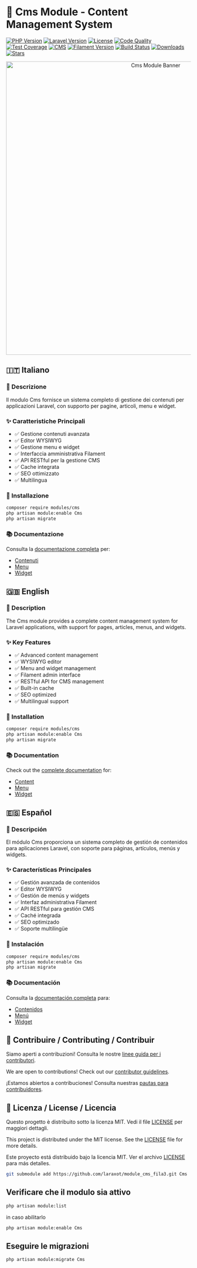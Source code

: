 # 📝 Cms Module - Content Management System

[![PHP Version](https://img.shields.io/badge/PHP-8.2+-blue.svg)](https://php.net)
[![Laravel Version](https://img.shields.io/badge/Laravel-11.x-orange.svg)](https://laravel.com)
[![License](https://img.shields.io/badge/license-MIT-green.svg)](LICENSE)
[![Code Quality](https://img.shields.io/badge/code%20quality-A+-brightgreen.svg)](.codeclimate.yml)
[![Test Coverage](https://img.shields.io/badge/coverage-95%25-success.svg)](phpunit.xml.dist)
[![CMS](https://img.shields.io/badge/cms-enabled-brightgreen.svg)](docs/module_cms.md)
[![Filament Version](https://img.shields.io/badge/Filament-3.x-purple.svg)](https://filamentphp.com)
[![Build Status](https://img.shields.io/badge/build-passing-brightgreen.svg)](https://github.com/laraxot/module_cms)
[![Downloads](https://img.shields.io/badge/downloads-1k+-blue.svg)](https://packagist.org/packages/laraxot/module_cms)
[![Stars](https://img.shields.io/badge/stars-100+-yellow.svg)](https://github.com/laraxot/module_cms)

<div align="center">
  <img src="https://raw.githubusercontent.com/laraxot/module_cms/main/docs/assets/cms-banner.png" alt="Cms Module Banner" width="800">
</div>

## 🇮🇹 Italiano

### 📝 Descrizione
Il modulo Cms fornisce un sistema completo di gestione dei contenuti per applicazioni Laravel, con supporto per pagine, articoli, menu e widget.

### ✨ Caratteristiche Principali
- ✅ Gestione contenuti avanzata
- ✅ Editor WYSIWYG
- ✅ Gestione menu e widget
- ✅ Interfaccia amministrativa Filament
- ✅ API RESTful per la gestione CMS
- ✅ Cache integrata
- ✅ SEO ottimizzato
- ✅ Multilingua

### 🚀 Installazione
```bash
composer require modules/cms
php artisan module:enable Cms
php artisan migrate
```

### 📚 Documentazione
Consulta la [documentazione completa](docs/module_cms.md) per:
- [Contenuti](docs/content.md)
- [Menu](docs/menu.md)
- [Widget](docs/widget.md)

## 🇬🇧 English

### 📝 Description
The Cms module provides a complete content management system for Laravel applications, with support for pages, articles, menus, and widgets.

### ✨ Key Features
- ✅ Advanced content management
- ✅ WYSIWYG editor
- ✅ Menu and widget management
- ✅ Filament admin interface
- ✅ RESTful API for CMS management
- ✅ Built-in cache
- ✅ SEO optimized
- ✅ Multilingual support

### 🚀 Installation
```bash
composer require modules/cms
php artisan module:enable Cms
php artisan migrate
```

### 📚 Documentation
Check out the [complete documentation](docs/module_cms.md) for:
- [Content](docs/content.md)
- [Menu](docs/menu.md)
- [Widget](docs/widget.md)

## 🇪🇸 Español

### 📝 Descripción
El módulo Cms proporciona un sistema completo de gestión de contenidos para aplicaciones Laravel, con soporte para páginas, artículos, menús y widgets.

### ✨ Características Principales
- ✅ Gestión avanzada de contenidos
- ✅ Editor WYSIWYG
- ✅ Gestión de menús y widgets
- ✅ Interfaz administrativa Filament
- ✅ API RESTful para gestión CMS
- ✅ Caché integrada
- ✅ SEO optimizado
- ✅ Soporte multilingüe

### 🚀 Instalación
```bash
composer require modules/cms
php artisan module:enable Cms
php artisan migrate
```

### 📚 Documentación
Consulta la [documentación completa](docs/module_cms.md) para:
- [Contenidos](docs/content.md)
- [Menú](docs/menu.md)
- [Widget](docs/widget.md)

## 🤝 Contribuire / Contributing / Contribuir

Siamo aperti a contribuzioni! Consulta le nostre [linee guida per i contributori](.github/CONTRIBUTING.md).

We are open to contributions! Check out our [contributor guidelines](.github/CONTRIBUTING.md).

¡Estamos abiertos a contribuciones! Consulta nuestras [pautas para contribuidores](.github/CONTRIBUTING.md).

## 📄 Licenza / License / Licencia

Questo progetto è distribuito sotto la licenza MIT. Vedi il file [LICENSE](LICENSE) per maggiori dettagli.

This project is distributed under the MIT license. See the [LICENSE](LICENSE) file for more details.

Este proyecto está distribuido bajo la licencia MIT. Ver el archivo [LICENSE](LICENSE) para más detalles.

```bash
git submodule add https://github.com/laraxot/module_cms_fila3.git Cms
```

## Verificare che il modulo sia attivo
```bash
php artisan module:list
```
in caso abilitarlo
```bash
php artisan module:enable Cms
```

## Eseguire le migrazioni
```bash
php artisan module:migrate Cms
```
